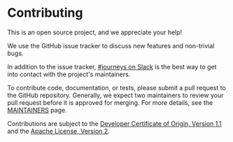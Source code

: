 # Contributing

This is an open source project, and we appreciate your help!

We use the GitHub issue tracker to discuss new features and non-trivial bugs.

In addition to the issue tracker, [#journeys on Slack](https://dwopen.slack.com) is the best way to get into contact with the
project's maintainers.

To contribute code, documentation, or tests, please submit a pull request to the GitHub repository. Generally, we expect two maintainers to review your pull
request before it is approved for merging. For more details, see the [MAINTAINERS](MAINTAINERS.md) page.

Contributions are subject to the [Developer Certificate of Origin, Version 1.1](https://developercertificate.org/) and the [Apache License, Version 2](https://www.apache.org/licenses/LICENSE-2.0.txt).